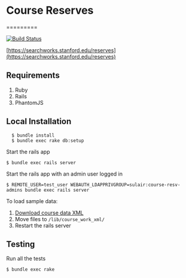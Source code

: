 # Course Reserves
=========

[![Build Status](https://travis-ci.com/sul-dlss/course_reserves.svg?token=CqUnNp8DCwBNAp6k6tMP&branch=master)](https://travis-ci.com/sul-dlss/course_reserves)

[https://searchworks.stanford.edu/reserves](https://searchworks.stanford.edu/reserves)

## Requirements
1. Ruby
2. Rails
3. PhantomJS

## Local Installation
```
  $ bundle install
  $ bundle exec rake db:setup
```

Start the rails app
  ```
  $ bundle exec rails server
  ```

Start the rails app with an admin user logged in
  ```
  $ REMOTE_USER=test_user WEBAUTH_LDAPPRIVGROUP=sulair:course-resv-admins bundle exec rails server
  ```

To load sample data:
1. [Download course data XML](https://consul.stanford.edu/display/SYSTEMS/Registry+Course+Harvesting)
2. Move files to `/lib/course_work_xml/`
3. Restart the rails server

## Testing

Run all the tests
  ```
  $ bundle exec rake
  ```
